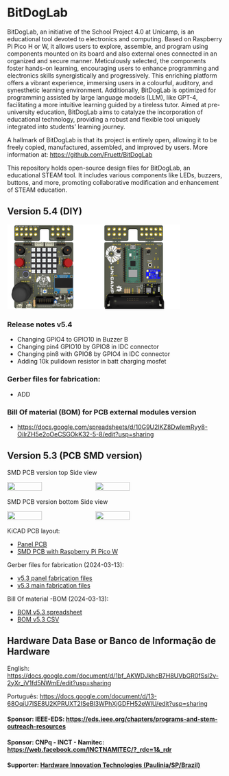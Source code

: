 # BitDogLab

BitDogLab, an initiative of the School Project 4.0 at Unicamp, is an educational tool devoted to electronics and computing. Based on Raspberry Pi Pico H or W, it allows users to explore, assemble, and program using components mounted on its board and also external ones connected in an organized and secure manner. Meticulously selected, the components foster hands-on learning, encouraging users to enhance programming and electronics skills synergistically and progressively. This enriching platform offers a vibrant experience, immersing users in a colourful, auditory, and synesthetic learning environment. Additionally, BitDogLab is optimized for programming assisted by large language models (LLM), like GPT-4, facilitating a more intuitive learning guided by a tireless tutor. Aimed at pre-university education, BitDogLab aims to catalyze the incorporation of educational technology, providing a robust and flexible tool uniquely integrated into students' learning journey.

A hallmark of BitDogLab is that its project is entirely open, allowing it to be freely copied, manufactured, assembled, and improved by users. More information at: https://github.com/Fruett/BitDogLab

This repository holds open-source design files for BitDogLab, an educational STEAM tool. It includes various components like LEDs, buzzers, buttons, and more, promoting collaborative modification and enhancement of STEAM education.

## Version 5.4 (DIY)

<img src="./kicad/bitdoglab/bitdoglab_f.png" width=40% height=40%><img src="./kicad/bitdoglab/bitdoglab_b.png" width=40% height=40%>

### Release notes v5.4
* Changing GPIO4 to GPIO10 in Buzzer B
* Changing pin4 GPIO10 by GPIO8 in IDC connector
* Changing pin8 with GPIO8 by GPIO4 in IDC connector 
* Adding 10k pulldown resistor in batt charging mosfet
### Gerber files for fabrication:
* ADD

### Bill Of material (BOM) for PCB external modules version
* https://docs.google.com/spreadsheets/d/10G9U2lKZ8DwIemRyy8-OiIrZH5e2oOeCSGOkK32-5-8/edit?usp=sharing

## Version 5.3 (PCB SMD version)

SMD PCB version top Side view

<img src="https://github.com/Fruett/BitDogLab/blob/main/kicad/bitdoglabsmd/bitdoglab_painel/bitdoglab_painel_top.jpg" width=40% height=40%>
<img src="https://github.com/Fruett/BitDogLab/blob/main/kicad/bitdoglabsmd/bitdoglab_main/bitdoglab_smd_top.jpg" width=40% height=40%>

SMD PCB version bottom Side view

<img src="https://github.com/Fruett/BitDogLab/blob/main/kicad/bitdoglabsmd/bitdoglab_painel/bitdoglab_painel_bot.jpg" width=40% height=40%>
<img src="https://github.com/Fruett/BitDogLab/blob/main/kicad/bitdoglabsmd/bitdoglab_main/bitdoglab_smd_bot.jpg" width=40% height=40%>

KiCAD PCB layout: 
* [Panel PCB](https://github.com/Fruett/BitDogLab/blob/main/kicad/bitdoglabsmd/bitdoglab_painel/bitdoglab_painel.kicad_pcb)
* [SMD PCB with Raspberry Pi Pico W](https://github.com/Fruett/BitDogLab/blob/main/kicad/bitdoglabsmd/bitdoglab_main/bitdoglab_smd.kicad_pcb)

Gerber files for fabrication (2024-03-13): 
* [v5.3 panel fabrication files](https://github.com/Fruett/BitDogLab/blob/main/kicad/bitdoglabsmd/bitdoglab_painel/bitdoglab_painel-fabrication-files.zip)
* [v5.3 main fabrication files](https://github.com/Fruett/BitDogLab/blob/main/kicad/bitdoglabsmd/bitdoglab_main/bitdoglab_smd-fabrication-files.zip)

Bill Of material -BOM (2024-03-13): 
* [BOM v5.3 spreadsheet](https://docs.google.com/spreadsheets/d/10G9U2lKZ8DwIemRyy8-OiIrZH5e2oOeCSGOkK32-5-8/edit#gid=1766402277)
* [BOM v5.3 CSV](https://github.com/Fruett/BitDogLab/blob/main/kicad/bitdoglabsmd/bitdoglab_main/bitdoglab_smd.csv)

## Hardware Data Base or Banco de Informação de Hardware
English: https://docs.google.com/document/d/1bf_AKWDJkhcB7H8UVbGR0fSsl2v-2yXr_iV1fd5NWmE/edit?usp=sharing

Português: https://docs.google.com/document/d/13-68OqiU7ISE8U2KPRUXT2ISeBl3WPhXjGDFH52eWlU/edit?usp=sharing

#### Sponsor: IEEE-EDS: https://eds.ieee.org/chapters/programs-and-stem-outreach-resources
#### Sponsor: CNPq - INCT - Namitec: https://web.facebook.com/INCTNAMITEC/?_rdc=1&_rdr
#### Supporter: [Hardware Innovation Technologies (Paulinia/SP/Brazil)](http://www.hwit.com.br/)

